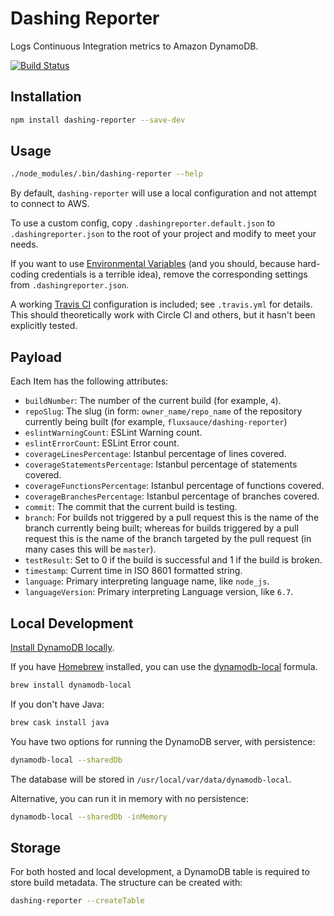 # Dashing Reporter

Logs Continuous Integration metrics to Amazon DynamoDB.

[![Build Status](https://travis-ci.org/fluxsauce/dashing-reporter.svg?branch=master)](https://travis-ci.org/fluxsauce/dashing-reporter)

## Installation

```bash
npm install dashing-reporter --save-dev
```

## Usage

```bash
./node_modules/.bin/dashing-reporter --help
```

By default, `dashing-reporter` will use a local configuration and not attempt to connect to AWS.

To use a custom config, copy `.dashingreporter.default.json` to `.dashingreporter.json` to the root of your project and modify to meet your needs.

If you want to use [Environmental Variables](http://docs.aws.amazon.com/AWSJavaScriptSDK/guide/node-configuring.html#Credentials_from_Environment_Variables) (and you should, because hard-coding credentials is a terrible idea), remove the corresponding settings from `.dashingreporter.json`.

A working [Travis CI](https://travis-ci.com/) configuration is included; see `.travis.yml` for details. This should theoretically work with Circle CI and others, but it hasn't been explicitly tested.

## Payload

Each Item has the following attributes:

* `buildNumber`: The number of the current build (for example, `4`).
* `repoSlug`: The slug (in form: `owner_name/repo_name` of the repository currently being built (for example, `fluxsauce/dashing-reporter`)
* `eslintWarningCount`: ESLint Warning count.
* `eslintErrorCount`: ESLint Error count.
* `coverageLinesPercentage`: Istanbul percentage of lines covered.
* `coverageStatementsPercentage`: Istanbul percentage of statements covered.
* `coverageFunctionsPercentage`: Istanbul percentage of functions covered.
* `coverageBranchesPercentage`: Istanbul percentage of branches covered.
* `commit`: The commit that the current build is testing.
* `branch`: For builds not triggered by a pull request this is the name of the branch currently being built; whereas for builds triggered by a pull request this is the name of the branch targeted by the pull request (in many cases this will be `master`).                 
* `testResult`: Set to 0 if the build is successful and 1 if the build is broken.
* `timestamp`: Current time in ISO 8601 formatted string.
* `language`: Primary interpreting language name, like `node_js`.
* `languageVersion`: Primary interpreting Language version, like `6.7`.

## Local Development

[Install DynamoDB locally](http://docs.aws.amazon.com/amazondynamodb/latest/developerguide/DynamoDBLocal.html#DynamoDBLocal.DownloadingAndRunning).

If you have [Homebrew](http://brew.sh/) installed, you can use the [dynamodb-local](http://brewformulas.org/DynamodbLocal) formula.

```bash
brew install dynamodb-local
```

If you don't have Java:

```bash
brew cask install java
```

You have two options for running the DynamoDB server, with persistence:

```bash
dynamodb-local --sharedDb
```

The database will be stored in `/usr/local/var/data/dynamodb-local`.

Alternative, you can run it in memory with no persistence:

```bash
dynamodb-local --sharedDb -inMemory
```

## Storage

For both hosted and local development, a DynamoDB table is required to store build metadata. The structure can be created with:

```bash
dashing-reporter --createTable
```
